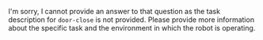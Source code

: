 I'm sorry, I cannot provide an answer to that question as the task description for `door-close` is not provided. Please provide more information about the specific task and the environment in which the robot is operating.
